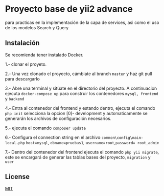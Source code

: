 # Proyecto base de yii2 advance

para practicas en la implementación de la capa de services, asi como el uso de los modelos Search y Query

## Instalación

Se recomienda tener instalado Docker.

1.- clonar el proyeto.

2.- Una vez clonado el proyecto, cámbiate al branch `master` y haz git pull para descargarlo

3.- Abre una terminal y sitúate en el directorio del proyecto. A continuacion ejecuta `docker-compose up` para construir los contenedores `mysql, frontend` y `backend`

4.- Entra al contenedor del frontend y estando dentro, ejecuta el comando `php init` selecciona la opcion [0]- development y automaticamente se generarán los archivos de configuración necesarios.

5.- ejecuta el comando `composer update`

6.- Configura el connection string en el archivo `common\config\main-local.php` `host=mysql`, `dbname=pruebas1`, `username=root`,`password= root_admin`

7.- Dentro del contenedor del frontend ejecuta el comando `php yii migrate`, este se encargará de generar las tablas bases del proyecto, `migration` y `user`


 

## License

[MIT](https://choosealicense.com/licenses/mit/)
